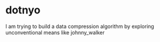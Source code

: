 # dotnyo
I am trying to build a data compression algorithm by exploring unconventional means like johnny_walker 
